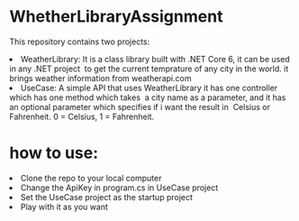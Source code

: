 # WhetherLibraryAssignment
This repository contains two projects: 
<li>WeatherLibrary: It is a class library built with .NET Core 6, it can be used in any .NET project
&nbsp;to get the current temprature of any city in the world. it brings weather information from weatherapi.com
<li>UseCase: A simple API that uses WeatherLibrary it has one controller which has one method which takes
    &nbsp;a city name as a parameter, and it has an optional parameter which specifies if i want the result in
    &nbsp;Celsius or Fahrenheit. 0 = Celsius, 1 = Fahrenheit.
     
# how to use:
 <li> Clone the repo to your local computer
<li> Change the ApiKey in program.cs in UseCase project
   <li> Set the UseCase project as the startup project
     <li> Play with it as you want
